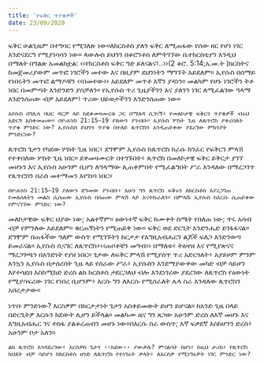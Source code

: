 ```yaml
---
title: 'የፍቅር ጥያቄዎች'
date: 23/09/2020
---
```


ፍቅር ሁልጊዜም በተግባር የሚገለጽ ነው።ለክርስቶስ ያለን ፍቅር ለሚጠፋው የሰው ዘር የሆነ ነገር እንድናደርግ የሚያነሳሳን ነው። ጳውሎስ ይህንን በቆሮንቶስ ለምትገኘው ቤተክርስቲያን እንዲህ በማለት በግልጽ አመልክቷል: ‹‹የክርስቶስ ፍቅር ግድ ይለናልና፤..››(2 ቆሮ. 5:14;አ.መ.ት )ክርስትና ከመጀመሪያውም መጥፎ ነገሮችን መተው እና በዚያም ደህንነትን ማግኘት አይደለም። ኢየሱስ በሰማይ የነበሩትን መጥፎ ልማዶቹን ‹‹በመተው›› አይደለም መጥቶ እኛን ያዳነን። መልካም የሆኑ ነገሮችን ትቶ ነበር በመምጣት እንድንድን ያስቻለን። የኢየሱስ ጥሪ ጊዜያችንን እና ያለንን ነገር ለሚፈልገው ዓላማ እንድንሰጠው ብቻ አይደለም፤ ጥሪው ህይወታችንን እንድንሰጠው ነው።

`እየሱስ በገሊላ ባህር ዳርቻ ላይ ከደቀመዛሙርቱ ጋር በማለዳ ሲገናኝ፥ የመለኮታዊ ፍቅርን ጥያቄዎች ብሩህ አድርጎ አስቀመጠው። በዮሐንስ 21:15–19 ያለውን ያንብቡ። ኢየሱስ ሦስት ጊዜ ለጴጥሮስ ያቀረበለት ጥያቄ ምንድር ነው? ኢየሱስስ ይህንን ጥያቄ በተለይ ጴጥሮስን እንዲጠይቀው ያደረገው ምክንያት ምንድርነው?`

ጴጥሮስ ጌታን የካደው ሦስት ጊዜ ነበር፥ ደግሞም ኢየሱስ ከጴጥሮስ ከራሱ ከንፈር የፍቅርን ምላሽ የተቀበለው ሦስት ጊዜ ነበር። ደቀመዛሙርት በተገኙበት፥ ጴጥሮስ በመለኮታዊ ፍቅር ይቅርታ ያገኘ መሆኑን እና ኢየሱስ አሁንም ቢሆን ለዓላማው ሊጠቀምበት የሚፈልግበት ሥራ እንዳለው በማረጋገጥ የጴጥሮስን በራስ መተማመን እየገነባ ነበር።

`በዮሐንስ 21:15–19 ያለውን ደግመው ያንብቡ፥ አሁን ግን ጴጥሮስ ፍቅሩን ለክርስቶስ እያረጋገጠ የመለሰለትን መልስ ሲሰጠው ኢየሱስ በሰጠው ምላሽ ላይ እናተኩራለን። በምላሹ ኢየሱስ ከእርሱ ሲጠይቀው የምናገኘው ምንድር ነው?`

መለኮታዊው ፍቅር ህያው ነው; አልተኛም። ዕውነተኛ ፍቅር ከሙቀት ስሜት የበለጠ ነው; ጥሩ አሳብ ብቻ የምንለው አይደለም። ቁርጠኝነትን የሚጠይቅ ነው። ፍቅር ወደ ድርጊት እንድንሔድ ይገፋፋናል። ደግሞም በጠፋችው ዓለም ውስጥ የሚገኙትን ከርታታ የእግዚአብሔርን ልጆች ፍለጋ እንድንወጣ ይመራናል። ኢየሱስ ሲናገር ለጴጥሮስ፥‹‹ጠቦቶቼን መግብ›› በማለቱ፥ ትዕዛዝ እና የሚያጽናና ማረጋገጫን በአንድነት የያዘ ነበር። ጌታው ለፍቅር ምላሽ የሚያሰጥ ጥሪ አድርጎለት፥ አያይዞም ምንም እንኳን ኢየሱስ በታሰረበት ጊዜ ላይ የሰራው ሥራ፥ ኢየሱስን እንደማያውቀው መካድ ብቻ ሳይሆን እየተሳደበ እስከሚክድ ድረስ ልክ ክርስቶስ ታደርጋለህ ብሎ እንደነገረው ያደረገው ለጴጥሮስ የዕውነት የሚያሳፍረው ነገር የነበረ ቢሆንም፥ እርሱ ግን ለእርሱ የሚሰራለት ሌላ ስራ እንዳለው ጴጥሮስን አበረታታው።

ነጥቡ ምንድነው? እርስዎም በከርታታነት ጌታን አስቀይመውት ይሆን ይሆናል። ከአንድ ጊዜ በላይ በድርጊትዎ እርሱን ክደውት ሊሆን ይችላል። መልካሙ ዜና ግን ጸጋው አሁንም ድረስ ለእኛ መሆኑ እና እግዚአብሔር ገና ተስፋ ያልቆረጠብን መሆኑ ነው።በእርሱ ስራ ውስጥ; እኛ ፍቃደኛ እስከሆንን ድረስ፥ አሁንም ቦታ አለን።

`ልክ ጴጥሮስ እንዳደረገው፥ እርስዎስ ጌታን ‹‹ክደው›› ያውቃሉ? ምናልባት ከሆነ፥ ከዚህ ታሪክ፥ የጴጥሮስ ክህደት ብቻ ሳይሆን ከክርስቶስ ዘንድ ለጴጥሮስ የተነገሩት ቃላት፥ ለእርስዎ የሚነግሩዎት ነገር ምንድር ነው?`